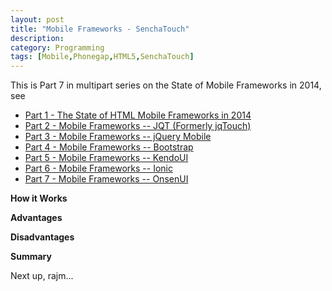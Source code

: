 ```yaml
---
layout: post
title: "Mobile Frameworks - SenchaTouch"
description: 
category: Programming
tags: [Mobile,Phonegap,HTML5,SenchaTouch]
---
```



This is Part 7 in multipart series on the State of Mobile Frameworks in 2014, see

* [Part 1 - The State of HTML Mobile Frameworks in 2014](/programming/2014/04/22/the-state-of-html-mobile-frameworks-in-2014/)
* [Part 2 - Mobile Frameworks -- JQT (Formerly jqTouch)](/programming/2014/04/24/mobile-frameworks-jqt/)
* [Part 3 - Mobile Frameworks -- jQuery Mobile](/programming/2014/04/26/mobile-frameworks-jquery-mobile/)
* [Part 4 - Mobile Frameworks -- Bootstrap](/programming/2014/05/08/mobile-frameworks-bootstrap/)
* [Part 5 - Mobile Frameworks -- KendoUI](/programming/2014/07/28/mobile-frameworks-kendoui/)
* [Part 6 - Mobile Frameworks -- Ionic](/programming/2014/10/11/mobile-frameworks-ionic/)
* [Part 7 - Mobile Frameworks -- OnsenUI](/programming/2014/10/11/mobile-frameworks-onsenui/)

**How it Works**


**Advantages**


**Disadvantages**


**Summary**


Next up, rajm...

